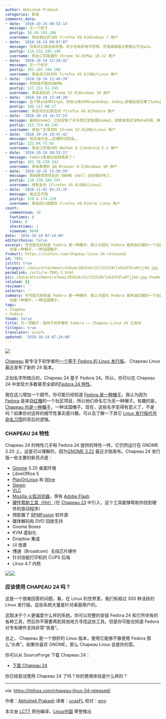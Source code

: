 ```yaml
---
author: Abhishek Prakash
categories: 新闻
comments_data:
- date: '2016-10-24 08:53:14'
  message: 又一个轮子
  postip: 58.49.103.186
  username: 来自湖北武汉的 Firefox 49.0|Windows 7 用户
- date: '2016-10-24 09:07:07'
  message: 没有对比就没有伤害。轮子也有好用不好用。可惜桌面版大家都比不过win。
  postip: 114.232.245.148
  username: 来自江苏南通的 Chrome 54.0|Mac 10.12 用户
- date: '2016-10-24 12:20:42'
  message: 又一个轮子
  postip: 202.107.194.180
  username: 来自浙江杭州的 Firefox 45.0|GNU/Linux 用户
- date: '2016-10-24 12:40:39'
  message: 然而我不喜欢GNOME
  postip: 117.151.51.245
  username: 来自湖北的 Chrome 53.0|Windows 10 用户
- date: '2016-10-24 12:48:20'
  message: 这个默认自带httpd，然后占用100%cpu&nbsp; &nbsp;卸载后就没事了&nbsp; &nbsp;有人遇到过么
  postip: 106.117.80.17
  username: 来自河北石家庄的 Firefox 49.0|Fedora 用户
- date: '2016-10-24 16:57:23'
  message: 最烦Gnome3，之前定制了半天把它定制成Gnome2，结果发现还没Mate好用，再见。
  postip: 115.174.68.245
  username: 来自广东深圳的 Chrome 52.0|GNU/Linux 用户
- date: '2016-10-24 19:47:42'
  message: 地沟油大法……红帽的试验品…
  postip: 122.94.73.93
  username: 来自江苏常州的 WeChat 6.3|Android 5.1 用户
- date: '2016-10-24 20:52:21'
  message: Fedora本身已经很易用了！
  postip: 101.78.239.101
  username: 来自香港的 QQ Browser 9.5|Windows 10 用户
- date: '2016-10-25 15:50:59'
  message: 我倒是觉得现在的 GNOME shell 已经很好用了。
  postip: 219.159.104.197
  username: 绿色圣光 [Firefox 45.0|GNU/Linux]
- date: '2016-11-02 03:31:35'
  message: 用过还不错
  postip: 119.4.174.239
  username: 来自四川成都的 Firefox 49.0|Arch Linux 用户
count:
  commentnum: 10
  favtimes: 0
  likes: 0
  sharetimes: 1
  viewnum: 9649
date: '2016-10-24 07:24:00'
editorchoice: false
excerpt: 你可能已经知道 Fedora 是一种帽子。我认为因为 Fedora 是来自红帽的一个社区项目，所以他们命名它为另一种帽子。有趣的是，Chapeau
  也是一种帽子，一种法国帽子。
fromurl: https://itsfoss.com/chapeau-linux-24-released/
id: 7891
islctt: true
largepic: /data/attachment/album/201610/23/232518rlx62dfdlw9fjj9d.jpg
permalink: /article-7891-1.html
pic: /data/attachment/album/201610/23/232518rlx62dfdlw9fjj9d.jpg.thumb.jpg
related: []
reviewer: ''
selector: ''
summary: 你可能已经知道 Fedora 是一种帽子。我认为因为 Fedora 是来自红帽的一个社区项目，所以他们命名它为另一种帽子。有趣的是，Chapeau
  也是一种帽子，一种法国帽子。
tags:
- Chapeau
- Fedora
thumb: false
title: 又一顶帽子：适用于初学者的 Fedora —— Chapeau Linux 24 已发布
titlepic: true
translator: ucasFL
updated: '2016-10-24 07:24:00'
---
```


![](/data/attachment/album/201610/23/232518rlx62dfdlw9fjj9d.jpg)


[Chapeau](http://chapeaulinux.org/) 是专注于初学者的[一个基于 Fedora 的 Linux 发行版](https://itsfoss.com/best-fedora-linux-distributions/)。 Chapeau Linux 最近发布了新的 24 版本。


正如名字所暗示的，Chapeau 24 基于 Fedora 24。所以，你可以在 Chapeau 24 中发现大多数甚至全部的[Fedora 24 特性](https://itsfoss.com/fedora-24-released/)。


我在这儿增加一个细节。你可能已经知道 [Fedora 是一种帽子](https://en.wikipedia.org/wiki/Fedora)。我认为因为 [Fedora](https://getfedora.org/) 是来自[红帽](https://www.redhat.com/en)的一个社区项目，所以他们命名它为另一种帽子。有趣的是，[Chapeau 也是一种帽子](https://en.wikipedia.org/wiki/Chapeau)，一种法国帽子。现在，这些名字变得有意义了，不是吗？如果你对这样的细节性事实感兴趣，可以去了解一下其它 [Linux 发行版代号命名习惯](/article-7893-1.html)的背后的逻辑。


### CHAPEAU 24 特性


Chapeau 24 的特性几乎和 Fedora 24 提供的特性一样。它仍然运行在 GNOME 3.20 上，这是可以理解的，因为[GNOME 3.22](https://itsfoss.com/gnome-3-22-new-features/) 最近才刚发布。Chapeau 24 发行版一些主要的新亮点是：


* [Gnome](http://www.gnome.org/) 3.20 桌面环境
* LibreOffice 5
* [PlayOnLinux](http://www.playonlinux.com/) 和 [Wine](https://itsfoss.com/use-windows-applications-linux/)
* [Steam](https://itsfoss.com/install-steam-ubuntu-linux/)
* [VLC](http://www.videolan.org/)
* [Mozilla 火狐浏览器](https://www.mozilla.org/en-US/firefox/desktop)，带有 [Adobe Flash](http://www.adobe.com/products/flashplayer.html)
* [硬件帮助工具（hht）](http://chapeaulinux.org/hardware-helper-tool)（在 [Chapeau 23](https://itsfoss.com/chapeau-23-armstrong-released/) 中引入，这个工具能够帮助你找到硬件的驱动程序）
* 预配置了 [RPMFusion](http://rpmfusion.org/) 软件源
* 媒体解码和 DVD 回放支持
* Gnome Boxes
* KVM 虚拟化
* Dropbox 集成
* UI 改善
* 博通（Broadcom）无线芯片硬件
* 针对佳能打印机的 CUPS 后端
* Linux 4.7 内核


![](/data/attachment/album/201610/23/232715jw31r0hvfbs21yu3.jpg)![](/data/attachment/album/201610/23/232715lsj1gogsgolzpkme.jpg)


### 应该使用 CHAPEAU 24 吗？


这是一个很难回答的问题。看，在 Linux 的世界里，我们有超过 300 种活跃的 Linux 发行版。这些系统大量是针对桌面用户的。


这取决于个人更偏爱什么样的系统。你可以完整的安装 Fedora 24 和它所伴有的各种工具，然后你不需要再到其他地方寻找这些工具。但是你可能也知道 Fedora 对专有硬件支持非常“吝啬”。


总之， Chapeau 是一个很好的 Linux 版本，使用它能够不像使用 Fedora 那么“头疼”。如果你喜欢 GNOME，那么 Chapeau Linux 会是你的菜。


你可以从 SourceForge 下载 Chapeau 24：


* [下载 Chapeau 24](https://sourceforge.net/projects/chapeau/files/releases/Chapeau_24_x86-64.iso/download)


你已经尝试使用 Chapeau 24 了吗？你的使用体验是什么样的？




---


via: <https://itsfoss.com/chapeau-linux-24-released/>


作者：[Abhishek Prakash](https://itsfoss.com/author/abhishek/)  译者：[ucasFL](https://github.com/ucasFL) 校对：[wxy](https://github.com/wxy)


本文由 [LCTT](https://github.com/LCTT/TranslateProject) 原创编译，[Linux中国](https://linux.cn/) 荣誉推出